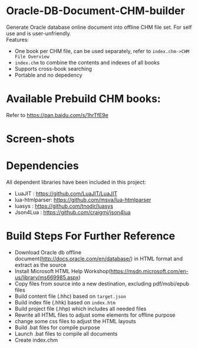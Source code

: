 # Oracle-DB-Document-CHM-builder
Generate Oracle database online document into offline CHM file set. For self use and is user-unfriendly. 
<br/>Features:
* One book per CHM file, can be used separately, refer to `index.chm->CHM File Overview`
* `index.chm` to combine the contents and indexes of all books
* Supports cross-book searching
* Portable and no depedency

# Available Prebuild CHM books:
Refer to https://pan.baidu.com/s/1hrTfE9e

# Screen-shots


# Dependencies
All dependent libraries have been included in this project:
* LuaJIT        : https://github.com/LuaJIT/LuaJIT
* lua-htmlparser: https://github.com/msva/lua-htmlparser
* luasys        : https://github.com/tnodir/luasys
* Json4Lua      : https://github.com/craigmj/json4lua

# Build Steps For Further Reference
* Download Oracle db offline document(http://docs.oracle.com/en/database/) in HTML format and extract as the source
* Install Microsoft HTML Help Workshop(https://msdn.microsoft.com/en-us/library/ms669985.aspx)
* Copy files from source into a new destination, excluding pdf/mobi/epub files
* Build content file (.hhc) based on `target.json`
* Build index file (.hhk) based on `index.htm`
* Build project file (.hhp) which includes all needed files
* Rewrite all HTML files to adjust some elements for offline purpose
* change some css files to adjust the HTML layouts
* Build .bat files for compile purpose
* Launch .bat files to compile all documents
* Create index.chm 
